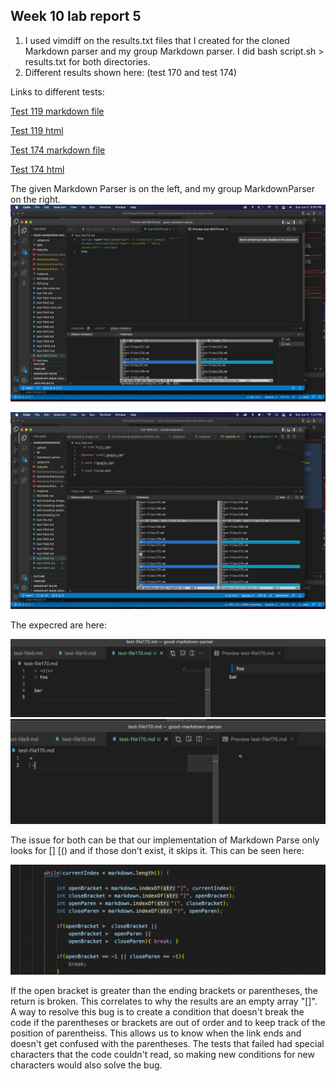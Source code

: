 ## Week 10 lab report 5
1. I used vimdiff on the results.txt files that I created for the cloned Markdown parser and my group Markdown parser. I did bash script.sh > results.txt for both directories. 
2. Different results shown here: (test 170 and test 174)



Links to different tests:


[Test 119 markdown file](https://github.com/nidhidhamnani/markdown-parser/blob/main/test-files/119.md)


[Test 119 html](https://github.com/nidhidhamnani/markdown-parser/blob/main/test-files/119.html.test)


[Test 174 markdown file](https://github.com/nidhidhamnani/markdown-parser/blob/main/test-files/174.md)


[Test 174 html](https://github.com/nidhidhamnani/markdown-parser/blob/main/test-files/174.html.test)



The given Markdown Parser is on the left, and my group MarkdownParser on the right. 
![Image](vimdiff2.png)


![Image](vimdiff.png)



The expecred are here: 

![Image](expected.png)
![Image](expected2.png)



The issue for both can be that our implementation of Markdown Parse only looks for [] [() and if those don’t exist, it skips it. 
This can be seen here: 


![Image](problem.png)

If the open bracket is greater than the ending brackets or parentheses, the return is broken. This correlates to why the results are an empty array "[]". 
A way to resolve this bug is to create a condition that doesn't break the code if the parentheses or brackets are out of order and to keep track of the position of parentheiss. This allows us to know when the link ends and doesn't get confused with the parentheses. The tests that failed had special characters that the code couldn't read, so making new conditions for new characters would also solve the bug. 
